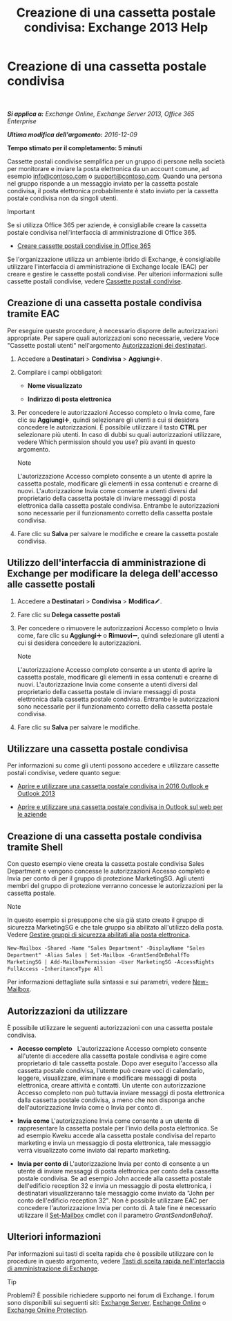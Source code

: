 ﻿---
title: 'Creazione di una cassetta postale condivisa: Exchange 2013 Help'
TOCTitle: Creazione di una cassetta postale condivisa
ms:assetid: d34bc827-1e83-4a7f-a219-8ba9c19fe24b
ms:mtpsurl: https://technet.microsoft.com/it-it/library/JJ150570(v=EXCHG.150)
ms:contentKeyID: 50481753
ms.date: 05/22/2018
mtps_version: v=EXCHG.150
ms.translationtype: MT
---

# Creazione di una cassetta postale condivisa

 

_**Si applica a:** Exchange Online, Exchange Server 2013, Office 365 Enterprise_

_**Ultima modifica dell'argomento:** 2016-12-09_

**Tempo stimato per il completamento: 5 minuti**

Cassette postali condivise semplifica per un gruppo di persone nella società per monitorare e inviare la posta elettronica da un account comune, ad esempio info@contoso.com o support@contoso.com. Quando una persona nel gruppo risponde a un messaggio inviato per la cassetta postale condivisa, il posta elettronica probabilmente è stato inviato per la cassetta postale condivisa non da singoli utenti.


> [!IMPORTANT]
> Se si utilizza Office 365 per aziende, è consigliabile creare la cassetta postale condivisa nell'interfaccia di amministrazione di Office 365. 
> <UL>
> <LI>
> <P><A href="https://go.microsoft.com/fwlink/p/?linkid=834766">Creare cassette postali condivise in Office 365</A></P></LI></UL>



Se l'organizzazione utilizza un ambiente ibrido di Exchange, è consigliabile utilizzare l'interfaccia di amministrazione di Exchange locale (EAC) per creare e gestire le cassette postali condivise. Per ulteriori informazioni sulle cassette postali condivise, vedere [Cassette postali condivise](shared-mailboxes-exchange-2013-help.md).

## Creazione di una cassetta postale condivisa tramite EAC

Per eseguire queste procedure, è necessario disporre delle autorizzazioni appropriate. Per sapere quali autorizzazioni sono necessarie, vedere Voce "Cassette postali utenti" nell'argomento [Autorizzazioni dei destinatari](recipients-permissions-exchange-2013-help.md).

1.  Accedere a **Destinatari** \> **Condivisa** \> **Aggiungi**![Icona Aggiungi](images/JJ218640.c1e75329-d6d7-4073-a27d-498590bbb558(EXCHG.150).gif "Icona Aggiungi").

2.  Compilare i campi obbligatori:
    
      - **Nome visualizzato**
    
      - **Indirizzo di posta elettronica**

3.  Per concedere le autorizzazioni Accesso completo o Invia come, fare clic su **Aggiungi**![Icona Aggiungi](images/JJ218640.c1e75329-d6d7-4073-a27d-498590bbb558(EXCHG.150).gif "Icona Aggiungi"), quindi selezionare gli utenti a cui si desidera concedere le autorizzazioni. È possibile utilizzare il tasto **CTRL** per selezionare più utenti. In caso di dubbi su quali autorizzazioni utilizzare, vedere Which permission should you use? più avanti in questo argomento.
    

    > [!NOTE]
    > L'autorizzazione Accesso completo consente a un utente di aprire la cassetta postale, modificare gli elementi in essa contenuti e crearne di nuovi. L'autorizzazione Invia come consente a utenti diversi dal proprietario della cassetta postale di inviare messaggi di posta elettronica dalla cassetta postale condivisa. Entrambe le autorizzazioni sono necessarie per il funzionamento corretto della cassetta postale condivisa.



4.  Fare clic su **Salva** per salvare le modifiche e creare la cassetta postale condivisa.

## Utilizzo dell'interfaccia di amministrazione di Exchange per modificare la delega dell'accesso alle cassette postali

1.  Accedere a **Destinatari** \> **Condivisa** \> **Modifica**![Icona Modifica](images/JJ218640.6f53ccb2-1f13-4c02-bea0-30690e6ea71d(EXCHG.150).gif "Icona Modifica").

2.  Fare clic su **Delega cassette postali**

3.  Per concedere o rimuovere le autorizzazioni Accesso completo o Invia come, fare clic su **Aggiungi**![Icona Aggiungi](images/JJ218640.c1e75329-d6d7-4073-a27d-498590bbb558(EXCHG.150).gif "Icona Aggiungi") o **Rimuovi**![Icona Rimuovi](images/JJ657492.479b6ced-8d64-4277-a725-f17fea202b28(EXCHG.150).gif "Icona Rimuovi"), quindi selezionare gli utenti a cui si desidera concedere le autorizzazioni.
    

    > [!NOTE]
    > L'autorizzazione Accesso completo consente a un utente di aprire la cassetta postale, modificare gli elementi in essa contenuti e crearne di nuovi. L'autorizzazione Invia come consente a utenti diversi dal proprietario della cassetta postale di inviare messaggi di posta elettronica dalla cassetta postale condivisa. Entrambe le autorizzazioni sono necessarie per il funzionamento corretto della cassetta postale condivisa.



4.  Fare clic su **Salva** per salvare le modifiche.

## Utilizzare una cassetta postale condivisa

Per informazioni su come gli utenti possono accedere e utilizzare cassette postali condivise, vedere quanto segue:

  - [Aprire e utilizzare una cassetta postale condivisa in 2016 Outlook e Outlook 2013](https://go.microsoft.com/fwlink/p/?linkid=834764)

  - [Aprire e utilizzare una cassetta postale condivisa in Outlook sul web per le aziende](https://go.microsoft.com/fwlink/p/?linkid=834766)

## Creazione di una cassetta postale condivisa tramite Shell

Con questo esempio viene creata la cassetta postale condivisa Sales Department e vengono concesse le autorizzazioni Accesso completo e Invia per conto di per il gruppo di protezione MarketingSG. Agli utenti membri del gruppo di protezione verranno concesse le autorizzazioni per la cassetta postale.


> [!NOTE]
> In questo esempio si presuppone che sia già stato creato il gruppo di sicurezza MarketingSG e che tale gruppo sia abilitato all'utilizzo della posta. Vedere <A href="manage-mail-enabled-security-groups-exchange-2013-help.md">Gestire gruppi di sicurezza abilitati alla posta elettronica</A>.



    New-Mailbox -Shared -Name "Sales Department" -DisplayName "Sales Department" -Alias Sales | Set-Mailbox -GrantSendOnBehalfTo MarketingSG | Add-MailboxPermission -User MarketingSG -AccessRights FullAccess -InheritanceType All

Per informazioni dettagliate sulla sintassi e sui parametri, vedere [New-Mailbox](https://technet.microsoft.com/it-it/library/aa997663\(v=exchg.150\)).

## Autorizzazioni da utilizzare

È possibile utilizzare le seguenti autorizzazioni con una cassetta postale condivisa.

  - **Accesso completo**   L'autorizzazione Accesso completo consente all'utente di accedere alla cassetta postale condivisa e agire come proprietario di tale cassetta postale. Dopo aver eseguito l'accesso alla cassetta postale condivisa, l'utente può creare voci di calendario, leggere, visualizzare, eliminare e modificare messaggi di posta elettronica, creare attività e contatti. Un utente con autorizzazione Accesso completo non può tuttavia inviare messaggi di posta elettronica dalla cassetta postale condivisa, a meno che non disponga anche dell'autorizzazione Invia come o Invia per conto di.

  - **Invia come** L'autorizzazione Invia come consente a un utente di rappresentare la cassetta postale per l'invio della posta elettronica. Se ad esempio Kweku accede alla cassetta postale condivisa del reparto marketing e invia un messaggio di posta elettronica, tale messaggio verrà visualizzato come inviato dal reparto marketing.

  - **Invia per conto di** L'autorizzazione Invia per conto di consente a un utente di inviare messaggi di posta elettronica per conto della cassetta postale condivisa. Se ad esempio John accede alla cassetta postale dell'edificio reception 32 e invia un messaggio di posta elettronica, i destinatari visualizzeranno tale messaggio come inviato da "John per conto dell'edificio reception 32". Non è possibile utilizzare EAC per concedere l'autorizzazione Invia per conto di. A tale fine è necessario utilizzare il [Set-Mailbox](https://technet.microsoft.com/it-it/library/bb123981\(v=exchg.150\)) cmdlet con il parametro *GrantSendonBehalf*.

## Ulteriori informazioni

Per informazioni sui tasti di scelta rapida che è possibile utilizzare con le procedure in questo argomento, vedere [Tasti di scelta rapida nell'interfaccia di amministrazione di Exchange](keyboard-shortcuts-in-the-exchange-admin-center-exchange-online-protection-help.md).


> [!TIP]
> Problemi? È possibile richiedere supporto nei forum di Exchange. I forum sono disponibili sui seguenti siti: <A href="https://go.microsoft.com/fwlink/p/?linkid=60612">Exchange Server</A>, <A href="https://go.microsoft.com/fwlink/p/?linkid=267542">Exchange Online</A> o <A href="https://go.microsoft.com/fwlink/p/?linkid=285351">Exchange Online Protection</A>.


